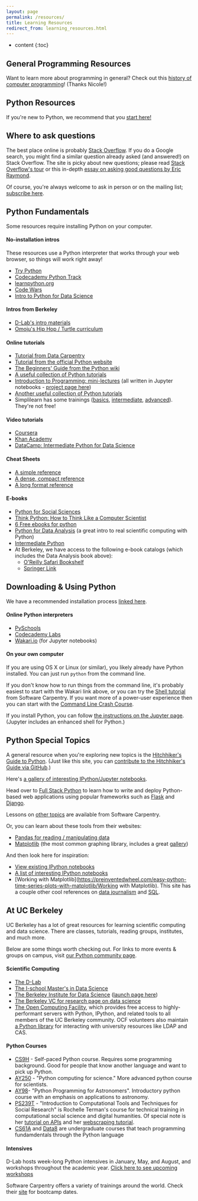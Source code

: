 ```yaml
---
layout: page
permalink: /resources/
title: Learning Resources
redirect_from: learning_resources.html
---
```


* content
{:toc}

## General Programming Resources
Want to learn more about programming in general? Check out this [history of computer programming](https://www.certstaff.com/trainingcatalog/computer-programming-history.html)! (Thanks Nicole!)

## Python Resources
If you're new to Python, we recommend that you [start here!](/learn)

## Where to ask questions
The best place online is probably [Stack
Overflow](http://stackoverflow.com). If you do a Google search, you might find a similar question already asked (and answered!) on Stack Overflow. The site is picky about new questions; please read [Stack Overflow's tour](http://stackoverflow.com/tour) or this in-depth [essay on
asking good questions by Eric Raymond](http://catb.org/~esr/faqs/smart-questions.html). 

Of course, you're always welcome to ask in person or on the mailing list; [subscribe here](https://calmail.berkeley.edu/manage/list/listinfo/learnpython@lists.berkeley.edu).

## Python Fundamentals
Some resources require installing Python on your computer.

#### No-installation intros
These resources use a Python interpreter that
works through your web browser, so things will work right away!

 - [Try Python](https://try-python.appspot.com/)
 - [Codecademy Python Track](http://www.codecademy.com/tracks/python)
 - [learnpython.org](http://www.learnpython.org/)
 - [Code Wars](http://www.codewars.com)
 - [Intro to Python for Data Science](https://www.datacamp.com/courses/intro-to-python-for-data-science)

#### Intros from Berkeley
 - [D-Lab's intro materials](https://github.com/dlab-berkeley/python-for-everything)
 - [Omoju's Hip Hop / Turtle curriculum](https://github.com/davclark/ultra_scrapr)

#### Online tutorials
 - [Tutorial from Data Carpentry](http://www.datacarpentry.org/python-ecology)
 - [Tutorial from the official Python website](http://docs.python.org/2/tutorial/)
 - [The Beginners' Guide from the Python wiki](http://wiki.python.org/moin/BeginnersGuide)
 - [A useful collection of Python tutorials](http://pythontips.com/2013/09/01/best-python-resources/)
 - [Introduction to Programming: mini-lectures](http://introtopython.org/) (all written in Jupyter notebooks - [project page here](https://github.com/ehmatthes/intro_programming))
 - [Another useful collection of Python tutorials](http://www.whoishostingthis.com/resources/python/)
 - Simplilearn has some trainings ([basics](http://www.simplilearn.com/mobile-app-development-and-programming/python-programming-for-beginners), [intermediate](http://www.simplilearn.com/mobile-app-development-and-programming/python-development-training), [advanced](http://www.simplilearn.com/mobile-app-development-and-programming/advanced-web-development-training)). They're not free!

#### Video tutorials
 - [Coursera](https://www.coursera.org/course/interactivepython)
 - [Khan Academy](https://www.khanacademy.org/science/computer-science)
 - [DataCamp: Intermediate Python for Data Science](https://www.datacamp.com/courses/intermediate-python-for-data-science)

#### Cheat Sheets
 - [A simple reference](http://www.cogsci.rpi.edu/~destem/gamedev/python.pdf)
 - [A dense, compact reference](http://sleet.aos.wisc.edu/~gpetty/wp/wp-content/uploads/2011/10/Python_qr.pdf)
 - [A long format reference](http://new.math.uiuc.edu/math198/repo/math198/week3/SturtPythonReference.pdf)

#### E-books
 - [Python for Social Sciences](http://www-rohan.sdsu.edu/~gawron/python_for_ss/course_core/book_draft/Preface/Preface.html)
 - [Think Python: How to Think Like a Computer Scientist](http://www.greenteapress.com/thinkpython/thinkpython.html)
 - [6 Free ebooks for python](http://readwrite.com/2011/03/25/python-is-an-increasingly-popu)
 - [Python for Data Analysis](http://proquest.safaribooksonline.com/book/programming/python/9781449323592)
   (a great intro to real scientific computing with Python)
 - [Intermediate Python](http://book.pythontips.com)
 - At Berkeley, we have access to the following e-book catalogs (which includes the Data Analysis book above):
    - [O'Reilly Safari Bookshelf](http://proquest.safaribooksonline.com/)
    - [Springer Link](http://link.springer.com/search?facet-content-type=%22Book%22)

## Downloading & Using Python
We have a recommended installation process [linked here](/learn).

#### Online Python interpreters
- [PySchools](http://doc.pyschools.com/console)
- [Codecademy Labs](http://labs.codecademy.com)
- [Wakari.io](http://wakari.io) (for Jupyter notebooks)

#### On your own computer
If you are using OS X or Linux (or similar), you likely already have Python
installed. You can just run `python` from the command line. 

If you don't know how to run things from the command line, it's probably easiest to start with the Wakari link above, or you can try the [Shell tutorial](http://swcarpentry.github.io/shell-novice/) from Software Carpentry. If you want more of a power-user experience then you can start with the [Command Line Crash Course](http://cli.learncodethehardway.org/).

If you install Python, you can follow [the instructions on the Jupyter page](http://jupyter.readthedocs.io/en/latest/install.html). (Jupyter includes an enhanced shell for Python.)

## Python Special Topics

A general resource when you're exploring new topics is the [Hitchhiker's Guide to Python](http://docs.python-guide.org/en/latest/). (Just like this site, you can [contribute to the Hitchhiker's Guide via GitHub](https://github.com/kennethreitz/python-guide).)

Here's [a gallery of interesting IPython/Jupyter notebooks](https://github.com/ipython/ipython/wiki/A-gallery-of-interesting-IPython-Notebooks#introductory-tutorials).

Head over to [Full Stack Python](http://fullstackpython.com/) to learn how to write and deploy Python-based web applications using popular frameworks such as [Flask](http://flask.pocoo.org/) and [Django](https://www.djangoproject.com/).

Lessons on [other topics](http://software-carpentry.org/lessons/) are available from Software Carpentry.

Or, you can learn about these tools from their websites:

 - [Pandas for reading / manipulating data](http://pandas.pydata.org/)
 - [Matplotlib](http://matplotlib.org/index.html) (the most common graphing library, includes a great
   [gallery](http://matplotlib.org/gallery.html))

And then look here for inspiration:

 - [View existing IPython notebooks](http://nbviewer.ipython.org/)
 - [A list of interesting IPython notebooks](https://github.com/ipython/ipython/wiki/A-gallery-of-interesting-IPython-Notebooks)
 - [Working with Matplotlib](https://preinventedwheel.com/easy-python-time-series-plots-with-matplotlib/Working with Matplotlib). This site has a couple other cool references on [data journalism](https://preinventedwheel.com/mobile-innovation-is-saving-lives/) and [SQL](https://preinventedwheel.com/3-basic-sql-queries-everyone-needs-to-know/).

## At UC Berkeley
UC Berkeley has a lot of great resources for learning scientific computing and
data science. There are classes, tutorials, reading groups, institutes, and
much more.

Below are some things worth checking out. For links to more events & groups on campus, visit [our Python community page](/community).

#### Scientific Computing
- [The D-Lab](http://dlab.berkeley.edu)
- [The I-school Master's in Data Science](http://datascience.berkeley.edu)
- [The Berkeley Institute for Data Science](https://bids.berkeley.edu) ([launch page here](http://vcresearch.berkeley.edu/datascience/bids-launch-dec-12))
- [The Berkeley VC for research page on data science](http://vcresearch.berkeley.edu/datascience)
- [The Open Computing Facility](https://www.ocf.berkeley.edu/), which provides free access to highly-performant servers with Python, IPython, and related tools to all members of the UC Berkeley community. OCF volunteers also maintain [a Python library](https://github.com/ocf/ocflib) for interacting with university resources like LDAP and CAS.

#### Python Courses
- [CS9H](http://www-inst.eecs.berkeley.edu/~selfpace/class/cs9h/index.shtml) - Self-paced Python course. Requires some programming background. Good for people that know another language and want to pick up Python.
- [AY250](http://profjsb.github.io/python-seminar/) - "Python computing for science." More advanced python course for scientists.
- [AY98](http://ugastro.berkeley.edu/pydecal/)- "Python Programming for Astronomers". Introductory python course with an emphasis on applications to astronomy.
- [PS239T](https://github.com/rochelleterman/PS239T) - "Introduction to Computational Tools and Techniques for Social Research" is Rochelle Terman's course for technical training in computational social science and digital humanities. Of special note is her [tutorial on APIs](https://github.com/rochelleterman/PS239T/tree/master/09_APIs) and her [webscraping tutorial](https://github.com/rochelleterman/PS239T).
- [CS61A](http://cs61a.org/) and [Data8](http://data8.org/) are undergraduate courses that teach programming fundamdentals through the Python language

#### Intensives
D-Lab hosts week-long Python intensives in January, May, and August, and workshops throughout the academic year. [Click here to see upcoming workshops](http://dlab.berkeley.edu/training?field_training_type_tid=All&body_value=python)

Software Carpentry offers a variety of trainings around the world. Check their
[site](http://software-carpentry.org/bootcamps/index.html) for bootcamp
dates.
